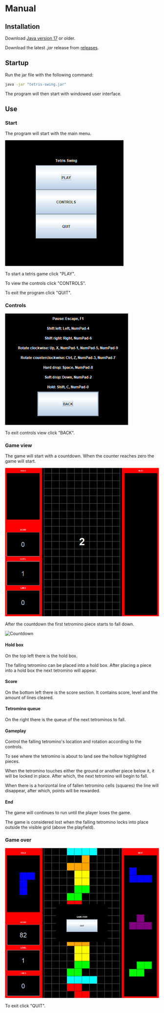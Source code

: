 # Manual

## Installation

Download [Java version 17](https://www.oracle.com/java/technologies/javase/jdk17-archive-downloads.html) or older.

Download the latest _.jar_ release from [releases](https://github.com/CasimirLaine/tetris-swing/releases/).

## Startup

Run the jar file with the following command:

```bash
java -jar "tetris-swing.jar"
```
The program will then start with windowed user interface.

## Use

### Start

The program will start with the main menu.

![Main menu](./images/manual/main_menu.png)

To start a tetris game click "PLAY".

To view the controls click "CONTROLS".

To exit the program click "QUIT".

### Controls

![Controls](./images/manual/controls.png)

To exit controls view click "BACK".

### Game view

The game will start with a countdown. When the counter reaches zero the game will start.

![Countdown](./images/manual/countdown.png)

After the countdown the first tetromino piece starts to fall down.

![Countdown](./images/manual/game.png)

#### Hold box

On the top left there is the hold box.

The falling tetromino can be placed into a hold box. After placing a piece into a hold box the next tetromino will appear.

#### Score

On the bottom left there is the score section. It contains score, level and the amount of lines cleared.

#### Tetromino queue

On the right there is the queue of the next tetrominos to fall.

#### Gameplay

Control the falling tetromino's location and rotation according to the controls.

To see where the tetromino is about to land see the hollow highlighted pieces.

When the tetromino touches either the ground or another piece below it, it will be locked in place.
After which, the next tetromino will begin to fall.

When there is a horizontal line of fallen tetromino cells (squares) the line will disappear, after which, points will be rewarded.

#### End

The game will continues to run until the player loses the game.

The game is considered lost when the falling tetromino locks into place outside the visible grid (above the playfield).

### Game over

![Countdown](./images/manual/game_over.png)

To exit click "QUIT".
